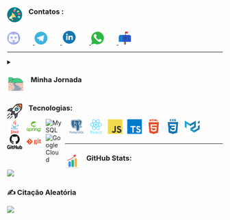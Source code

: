 ### Contatos : <img align="left" alt="Foguete" width="35px" style="padding-right:15px;" src="https://raw.githubusercontent.com/fernandodelgadoazevedo/fernandodelgadoazevedo/fa922e6090bc3b9c9bf4b317d075a0c501731250/imgs/contatos/megaphone-svgrepo-com.svg"/>

<br>
<a href="https://discord.gg/FernandoAzevedo#8268">
  <img alt="Java" width="30px" style="padding-right:30px;" src="https://github.com/fernandodelgadoazevedo/fernandodelgadoazevedo/blob/main/imgs/contatos/discord.svg"/>
</a>
<a href="https://web.telegram.org/k/#@FernandoAzevedo">
  <img alt="Java" width="30px" style="padding-right:30px;" src="https://github.com/fernandodelgadoazevedo/fernandodelgadoazevedo/blob/main/imgs/contatos/telegram.svg"/>
</a>
<a href="https://www.linkedin.com/in/fernandodazevedo">
  <img alt="Java" width="34px" style="padding-right:30px;" src="https://github.com/fernandodelgadoazevedo/fernandodelgadoazevedo/blob/main/imgs/contatos/linkedin.svg"/>
</a>
<a href="https://wa.me/5511983078800">
  <img alt="Java" width="30px" style="padding-right:30px;" src="https://github.com/fernandodelgadoazevedo/fernandodelgadoazevedo/blob/main/imgs/contatos/whatsapp-svgrepo-com.svg"/>
</a>
<a href="mailto:fernandodelgadoazevedo@gmail.com">
  <img alt="Java" width="30px" style="padding-right:30px;" src="https://github.com/fernandodelgadoazevedo/fernandodelgadoazevedo/blob/main/imgs/contatos/mailbox-svgrepo-com.svg"/>
</a>

---

<details>
<summary> <h3><img align="left" alt="Foguete" width="40px" style="padding-right:15px;" src="https://raw.githubusercontent.com/fernandodelgadoazevedo/fernandodelgadoazevedo/26c65e5b8805c90aa465484d5d4547921dc00ac8/imgs/tecw/asphalt-highway-journey-svgrepo-com%20(1).svg"/> Minha Jornada</h3></summary>

 <h3>Sou um desenvolvedor (Dev) apaixonado por encontrar soluções que tornem a vida mais fácil.</h3>
    <p>Com mais de 10 anos de experiência em tecnologia, gestão de processos e equipes, adquiri bons conhecimentos nas regras de negócio e habilidades para compreender as histórias e codar. "Clique em ...ver mais"</p>
    <p>Acredito que posso contribuir com minha visão ampla e habilidades tanto em soft skills quanto em hard skills para ajudar na resolução de desafios e na construção de projetos de sucesso.</p>
    <p>Sou um profissional em transição de carreira que busca uma nova oportunidade no mercado de tecnologia.</p>
<h4>Destaque</h4>
<p>Entre os meus projetos relevantes, destaco:</p>
<ul>
  <li>Redução do tempo de contagem de estoque de 9 horas para apenas 3 horas, com a implantação de um sistema de inventário eletrônico de custo zero, na Ambev.</li>
  <li>Criação de um sistema centralizado de compras que resultou na redução de custos e melhoria do SLA na entrega, também na Ambev.</li>
  <li>Estruturação da área de faturamento e expedição, mapeamento de processos, implantação ERP, treinamento, monitorar e definir KPIs na TecnoWise.</li>
</ul>

<h4>Formações</h4>
<ul>
  <li>Desenvolvedor Web FullStack. 2023</li>
  <li>Pós-graduação em Gestão de Projetos com ênfase em Ágil. 2021</li>
  <li>Graduado em Administração. 2017</li>
</ul>

<h4>Habilidades</h4>
<ul>
  <li>Fullstack</li>
  <li>Front-end</li>
  <li>Back-end</li>
  <li>React</li>
  <li>TypeScript</li>
  <li>JavaScript</li>
  <li>HTML</li>
  <li>CSS</li>
  <li>Spring</li>
  <li>Java</li>
  <li>SQL</li>
  <li>Bancos de Dados</li>
  <li>Git</li>
  <li>Software Web</li>
  <li>Design UI/UX</li>
  <li>Excel Avançado</li>
  <li>Power BI</li>
</ul>

<h4>Características</h4>
<ul>
  <li>Comunicação</li>
  <li>Trabalho em equipe</li>
  <li>Criatividade</li>
  <li>Adaptabilidade</li>
  <li>Proatividade</li>
  <li>Flexibilidade</li>
  <li>Resolução de problemas</li>
  <li>Raciocínio lógico</li>
</ul>

"[Veja mais no Linkedin][Linkedin]"
</details>

##

### Tecnologias: <img align="left" alt="Foguete" width="35px" style="padding-right:15px;" src="https://raw.githubusercontent.com/fernandodelgadoazevedo/fernandodelgadoazevedo/99925bcc95bc126a3f712db3b9a8c9c2d84fb96a/imgs/teconologias/foguete.svg"/>

<img align="left" alt="Java" width="35px" style="padding-right:10px;" src="https://raw.githubusercontent.com/fernandodelgadoazevedo/fernandodelgadoazevedo/cba9c2447609c4781407237d8bff7f973751e36d/imgs/tecw/java-original-wordmark.svg"/>
<img align="left" alt="Spring" width="35px" style="padding-right:10px;" src="https://raw.githubusercontent.com/fernandodelgadoazevedo/fernandodelgadoazevedo/cba9c2447609c4781407237d8bff7f973751e36d/imgs/tecw/spring-original-wordmark.svg"/>
<img align="left" alt="MySQL" width="45px" style="padding-right:10px;" src="https://raw.githubusercontent.com/fernandodelgadoazevedo/devicon/1f15a183db812b53e4f2435a5a9e2cb2c9d50b0c/icons/mysql/mysql-original-wordmark.svg"/>
<img align="left" alt="PostgreSQL" width="35px" style="padding-right:10px;" src="https://raw.githubusercontent.com/fernandodelgadoazevedo/fernandodelgadoazevedo/cba9c2447609c4781407237d8bff7f973751e36d/imgs/tecw/postgresql-plain-wordmark.svg"/>
<img align="left" alt="React" width="35px" style="padding-right:10px;" src="https://raw.githubusercontent.com/fernandodelgadoazevedo/fernandodelgadoazevedo/cba9c2447609c4781407237d8bff7f973751e36d/imgs/tecw/react-original-wordmark.svg"/>
<img align="left" alt="JavaScript" width="35px" style="padding-right:10px;" src="https://raw.githubusercontent.com/fernandodelgadoazevedo/fernandodelgadoazevedo/cba9c2447609c4781407237d8bff7f973751e36d/imgs/tecw/javascript-original.svg"/>
<img align="left" alt="TypeScript" width="35px" style="padding-right:10px;" src="https://raw.githubusercontent.com/fernandodelgadoazevedo/fernandodelgadoazevedo/cba9c2447609c4781407237d8bff7f973751e36d/imgs/tecw/typescript-plain.svg"/>
<img align="left" alt="HTML" width="35px" style="padding-right:10px;" src="https://raw.githubusercontent.com/fernandodelgadoazevedo/fernandodelgadoazevedo/cba9c2447609c4781407237d8bff7f973751e36d/imgs/tecw/html5-plain-wordmark.svg"/>
<img align="left" alt="CSS" width="35px" style="padding-right:10px;" src="https://raw.githubusercontent.com/fernandodelgadoazevedo/fernandodelgadoazevedo/cba9c2447609c4781407237d8bff7f973751e36d/imgs/tecw/css3-plain-wordmark.svg"/>
<img align="left" alt="Material-UI" width="35px" style="padding-right:10px;" src="https://raw.githubusercontent.com/fernandodelgadoazevedo/fernandodelgadoazevedo/cba9c2447609c4781407237d8bff7f973751e36d/imgs/tecw/materialui-original.svg"/>
<img align="left" alt="GitHub" width="35px" style="padding-right:10px;" src="https://raw.githubusercontent.com/fernandodelgadoazevedo/fernandodelgadoazevedo/cba9c2447609c4781407237d8bff7f973751e36d/imgs/tecw/github-original-wordmark.svg"/>
<img align="left" alt="Git" width="35px" style="padding-right:10px;" src="https://raw.githubusercontent.com/fernandodelgadoazevedo/fernandodelgadoazevedo/cba9c2447609c4781407237d8bff7f973751e36d/imgs/tecw/git-plain-wordmark.svg"/>
<img align="left" alt="GoogleCloud" width="35px" style="padding-right:10px;" src="https://raw.githubusercontent.com/fernandodelgadoazevedo/devicon/1f15a183db812b53e4f2435a5a9e2cb2c9d50b0c/icons/googlecloud/googlecloud-original.svg"/>

<br>
<br>

###
---

### GitHub Stats: <img align="left" alt="Stats" width="35px" style="padding-right:15px;" src="https://raw.githubusercontent.com/fernandodelgadoazevedo/fernandodelgadoazevedo/94efc1ab1afefa04fcf54507d638c535baa6c49d/imgs/tecw/increase-stats-svgrepo-com.svg"/>
![](https://github-readme-stats.vercel.app/api?username=fernandodelgadoazevedo&theme=darcula&hide_border=true&include_all_commits=true&count_private=false)<br/>



### ✍️ Citação Aleatória
![](https://quotes-github-readme.vercel.app/api?type=horizontal&theme=merko)



[Linkedin]: https://www.linkedin.com/in/fernandodazevedo
